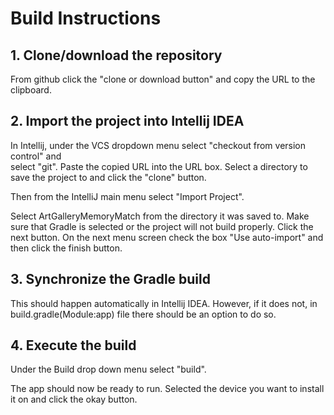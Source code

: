 # Build Instructions  

## 1. Clone/download the repository

From github click the "clone or download button" and copy the URL to the clipboard.

## 2. Import the project into Intellij IDEA

In Intellij, under the VCS dropdown menu select "checkout from version control" and  
select "git". Paste the copied URL into the URL box. 
Select a directory to save the project to and click the "clone" button.   

Then from the IntelliJ main menu select "Import Project".
 
Select ArtGalleryMemoryMatch from the directory it was saved to. Make sure that Gradle is selected or the project will not build properly. 
Click the next button. On the next menu screen check the box "Use auto-import" and then click the finish button.

## 3. Synchronize the Gradle build

This should happen automatically in Intellij IDEA. However, if it does not, in build.gradle(Module:app) file there should be an option to do so.

## 4. Execute the build

Under the Build drop down menu select "build".  

The app should now be ready to run. Selected the device you want to install it on and click the okay button.
